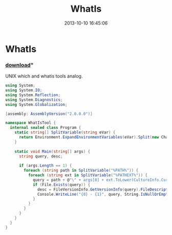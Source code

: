 ﻿---
pid:            4515
parent:         0
children:       
poster:         greg zakharov
title:          WhatIs
date:           2013-10-10 16:45:06
format:         csharp
---

# WhatIs

### [download](4515.cs)"

UNIX which and whatis tools analog.

```csharp
using System;
using System.IO;
using System.Reflection;
using System.Diagnostics;
using System.Globalization;

[assembly: AssemblyVersion("2.0.0.0")]

namespace WhatIsTool {
  internal sealed class Program {
    static string[] SplitVariable(string eVar) {
      return Environment.ExpandEnvironmentVariables(eVar).Split(new Char[] {';'});
    }
    
    static void Main(string[] args) {
      string query, desc;
      
      if (args.Length == 1) {
        foreach (string path in SplitVariable("%PATH%")) {
          foreach (string ext in SplitVariable("%PATHEXT%")) {
            query = path + @"\" + args[0] + ext.ToLower(CultureInfo.CurrentCulture);
            if (File.Exists(query)) {
              desc = FileVersionInfo.GetVersionInfo(query).FileDescription;
              Console.WriteLine("{0} - {1}", query, String.IsNullOrEmpty(desc) ? "n/a" : desc);
            }
          }
        }
      }
    }
  }
}
```
